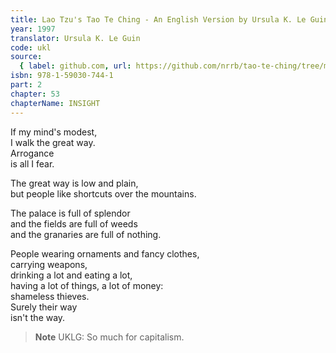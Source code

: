 ```yaml
---
title: Lao Tzu's Tao Te Ching - An English Version by Ursula K. Le Guin
year: 1997
translator: Ursula K. Le Guin
code: ukl
source:
  { label: github.com, url: https://github.com/nrrb/tao-te-ching/tree/master }
isbn: 978-1-59030-744-1
part: 2
chapter: 53
chapterName: INSIGHT
---
```


If my mind's modest,  
I walk the great way.  
Arrogance  
is all I fear.

The great way is low and plain,  
but people like shortcuts over the mountains.

The palace is full of splendor  
and the fields are full of weeds  
and the granaries are full of nothing.

People wearing ornaments and fancy clothes,  
carrying weapons,  
drinking a lot and eating a lot,  
having a lot of things, a lot of money:  
shameless thieves.  
Surely their way  
isn't the way.

> **Note** UKLG: So much for capitalism.
